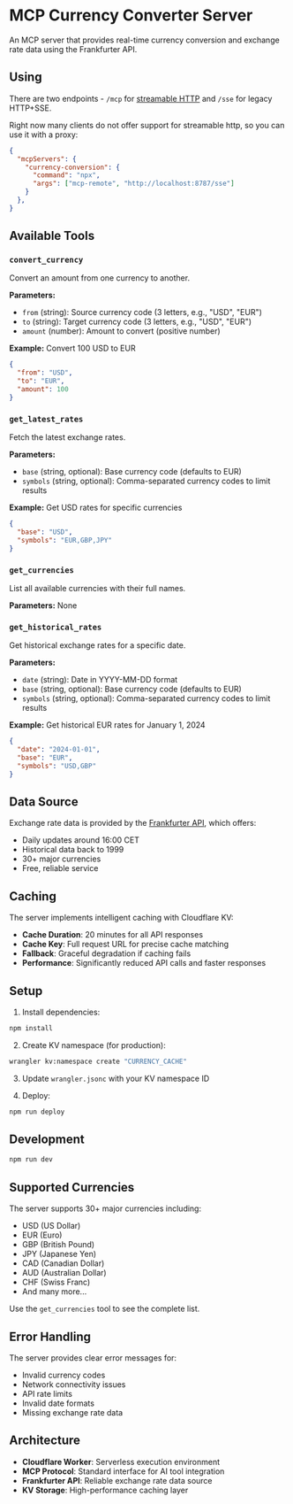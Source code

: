 # MCP Currency Converter Server

An MCP server that provides real-time currency conversion and exchange rate data using the Frankfurter API.


## Using

There are two endpoints - `/mcp` for [streamable HTTP](https://modelcontextprotocol.io/specification/2025-03-26/basic/transports#streamable-http) and `/sse` for legacy HTTP+SSE.

Right now many clients do not offer support for streamable http, so you can use it with a proxy:

```json
{
  "mcpServers": {
    "currency-conversion": {
      "command": "npx",
      "args": ["mcp-remote", "http://localhost:8787/sse"]
    }
  },
}
```

## Available Tools

### `convert_currency`

Convert an amount from one currency to another.

**Parameters:**

- `from` (string): Source currency code (3 letters, e.g., "USD", "EUR")
- `to` (string): Target currency code (3 letters, e.g., "USD", "EUR")
- `amount` (number): Amount to convert (positive number)

**Example:** Convert 100 USD to EUR

```json
{
  "from": "USD",
  "to": "EUR",
  "amount": 100
}
```

### `get_latest_rates`

Fetch the latest exchange rates.

**Parameters:**

- `base` (string, optional): Base currency code (defaults to EUR)
- `symbols` (string, optional): Comma-separated currency codes to limit results

**Example:** Get USD rates for specific currencies

```json
{
  "base": "USD",
  "symbols": "EUR,GBP,JPY"
}
```

### `get_currencies`

List all available currencies with their full names.

**Parameters:** None

### `get_historical_rates`

Get historical exchange rates for a specific date.

**Parameters:**

- `date` (string): Date in YYYY-MM-DD format
- `base` (string, optional): Base currency code (defaults to EUR)
- `symbols` (string, optional): Comma-separated currency codes to limit results

**Example:** Get historical EUR rates for January 1, 2024

```json
{
  "date": "2024-01-01",
  "base": "EUR",
  "symbols": "USD,GBP"
}
```

## Data Source

Exchange rate data is provided by the [Frankfurter API](https://frankfurter.dev/), which offers:

- Daily updates around 16:00 CET
- Historical data back to 1999
- 30+ major currencies
- Free, reliable service

## Caching

The server implements intelligent caching with Cloudflare KV:

- **Cache Duration**: 20 minutes for all API responses
- **Cache Key**: Full request URL for precise cache matching
- **Fallback**: Graceful degradation if caching fails
- **Performance**: Significantly reduced API calls and faster responses

## Setup

1. Install dependencies:

```bash
npm install
```

2. Create KV namespace (for production):

```bash
wrangler kv:namespace create "CURRENCY_CACHE"
```

3. Update `wrangler.jsonc` with your KV namespace ID

4. Deploy:

```bash
npm run deploy
```

## Development

```bash
npm run dev
```

## Supported Currencies

The server supports 30+ major currencies including:

- USD (US Dollar)
- EUR (Euro)
- GBP (British Pound)
- JPY (Japanese Yen)
- CAD (Canadian Dollar)
- AUD (Australian Dollar)
- CHF (Swiss Franc)
- And many more...

Use the `get_currencies` tool to see the complete list.

## Error Handling

The server provides clear error messages for:

- Invalid currency codes
- Network connectivity issues
- API rate limits
- Invalid date formats
- Missing exchange rate data

## Architecture

- **Cloudflare Worker**: Serverless execution environment
- **MCP Protocol**: Standard interface for AI tool integration
- **Frankfurter API**: Reliable exchange rate data source
- **KV Storage**: High-performance caching layer
